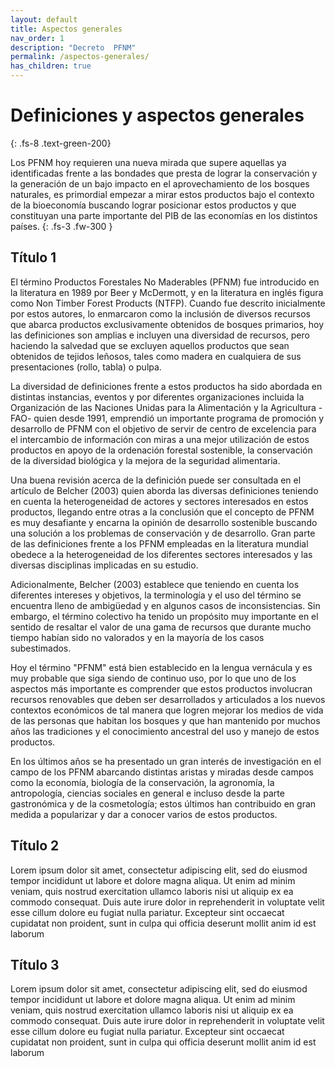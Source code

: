 ```yaml
---
layout: default
title: Aspectos generales
nav_order: 1
description: "Decreto  PFNM"
permalink: /aspectos-generales/
has_children: true
---
```


# Definiciones y aspectos generales
{: .fs-8 .text-green-200}


Los PFNM hoy requieren una nueva mirada que supere aquellas ya identificadas frente a las
bondades que presta de lograr la conservación y la generación de un bajo impacto en el
aprovechamiento de los bosques naturales, es primordial empezar a mirar estos productos bajo
el contexto de la bioeconomía buscando lograr posicionar estos productos y que constituyan una
parte importante del PIB de las economías en los distintos países.
{: .fs-3 .fw-300 }


## Título 1

El término Productos Forestales No Maderables (PFNM) fue introducido en la literatura en 1989
por Beer y McDermott, y en la literatura en inglés figura como Non Timber Forest Products
(NTFP). Cuando fue descrito inicialmente por estos autores, lo enmarcaron como la inclusión de
diversos recursos que abarca productos exclusivamente obtenidos de bosques primarios, hoy
las definiciones son amplias e incluyen una diversidad de recursos, pero haciendo la salvedad
que se excluyen aquellos productos que sean obtenidos de tejidos leñosos, tales como madera
en cualquiera de sus presentaciones (rollo, tabla) o pulpa.

La diversidad de definiciones frente a estos productos ha sido abordada en distintas instancias,
eventos y por diferentes organizaciones incluida la Organización de las Naciones Unidas para la
Alimentación y la Agricultura -FAO- quien desde 1991, emprendió un importante programa de
promoción y desarrollo de PFNM con el objetivo de servir de centro de excelencia para el
intercambio de información con miras a una mejor utilización de estos productos en apoyo de la
ordenación forestal sostenible, la conservación de la diversidad biológica y la mejora de la
seguridad alimentaria.

Una buena revisión acerca de la definición puede ser consultada en el artículo de Belcher (2003)
quien aborda las diversas definiciones teniendo en cuenta la heterogeneidad de actores y
sectores interesados en estos productos, llegando entre otras a la conclusión que el concepto de
PFNM es muy desafiante y encarna la opinión de desarrollo sostenible buscando una solución a
los problemas de conservación y de desarrollo. Gran parte de las definiciones frente a los PFNM
empleadas en la literatura mundial obedece a la heterogeneidad de los diferentes sectores
interesados y las diversas disciplinas implicadas en su estudio.

Adicionalmente, Belcher (2003) establece que teniendo en cuenta los diferentes intereses y
objetivos, la terminología y el uso del término se encuentra lleno de ambigüedad y en algunos
casos de inconsistencias. Sin embargo, el término colectivo ha tenido un propósito muy
importante en el sentido de resaltar el valor de una gama de recursos que durante mucho tiempo
habían sido no valorados y en la mayoría de los casos subestimados.

Hoy el término "PFNM" está bien establecido en la lengua vernácula y es muy probable que siga
siendo de continuo uso, por lo que uno de los aspectos más importante es comprender que estos
productos involucran recursos renovables que deben ser desarrollados y articulados a los nuevos
contextos económicos de tal manera que logren mejorar los medios de vida de las personas que
habitan los bosques y que han mantenido por muchos años las tradiciones y el conocimiento
ancestral del uso y manejo de estos productos.

En los últimos años se ha presentado un gran interés de investigación en el campo de los PFNM
abarcando distintas aristas y miradas desde campos como la economía, biología de la
conservación, la agronomía, la antropología, ciencias sociales en general e incluso desde la parte
gastronómica y de la cosmetología; estos últimos han contribuido en gran medida a popularizar
y dar a conocer varios de estos productos.

## Título 2

Lorem ipsum dolor sit amet, consectetur adipiscing elit, sed do eiusmod tempor incididunt ut labore et dolore magna aliqua. Ut enim ad minim veniam, quis nostrud exercitation ullamco laboris nisi ut aliquip ex ea commodo consequat. Duis aute irure dolor in reprehenderit in voluptate velit esse cillum dolore eu fugiat nulla pariatur. Excepteur sint occaecat cupidatat non proident, sunt in culpa qui officia deserunt mollit anim id est laborum

## Título 3

Lorem ipsum dolor sit amet, consectetur adipiscing elit, sed do eiusmod tempor incididunt ut labore et dolore magna aliqua. Ut enim ad minim veniam, quis nostrud exercitation ullamco laboris nisi ut aliquip ex ea commodo consequat. Duis aute irure dolor in reprehenderit in voluptate velit esse cillum dolore eu fugiat nulla pariatur. Excepteur sint occaecat cupidatat non proident, sunt in culpa qui officia deserunt mollit anim id est laborum

